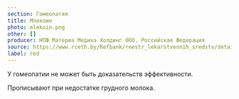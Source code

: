 ```yaml
---
section: Гомеопатия
title: Млекоин
photo: mlekoin.png
other: []
producer: НПФ Материа Медика Холдинг ООО, Российская Федерация
source: https://www.rceth.by/Refbank/reestr_lekarstvennih_sredstv/details/5390_01_04_08_13_18
label: red
---
```


У гомеопатии не может быть доказательств эффективности.

Прописывают при недостатке грудного молока.
